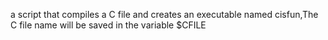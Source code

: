 a script that compiles a C file and creates an executable named cisfun,The C file name will be saved in the variable $CFILE
